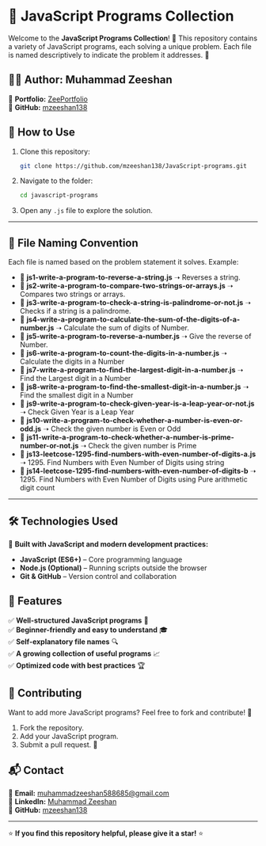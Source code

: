 # 🚀 JavaScript Programs Collection

Welcome to the **JavaScript Programs Collection**! 📜 This repository contains a variety of JavaScript programs, each solving a unique problem. Each file is named descriptively to indicate the problem it addresses. 📝

## 👨‍💻 Author: Muhammad Zeeshan

🔗 **Portfolio:** [ZeePortfolio](https://mzeeshan138.github.io/ZeePortfolio/)  
🐙 **GitHub:** [mzeeshan138](https://github.com/mzeeshan138)

## 📌 How to Use

1. Clone this repository:
   ```bash
   git clone https://github.com/mzeeshan138/JavaScript-programs.git
   ```
2. Navigate to the folder:
   ```bash
   cd javascript-programs
   ```
3. Open any `.js` file to explore the solution.

---

## 📂 File Naming Convention

Each file is named based on the problem statement it solves. Example:

- 📄 **js1-write-a-program-to-reverse-a-string.js** ➝ Reverses a string.
- 📄 **js2-write-a-program-to-compare-two-strings-or-arrays.js** ➝ Compares two strings or arrays.
- 📄 **js3-write-a-program-to-check-a-string-is-palindrome-or-not.js** ➝ Checks if a string is a palindrome.
- 📄 **js4-write-a-program-to-calculate-the-sum-of-the-digits-of-a-number.js** ➝ Calculate the sum of digits of Number.
- 📄 **js5-write-a-program-to-reverse-a-number.js** ➝ Give the reverse of Number.
- 📄 **js6-write-a-program-to-count-the-digits-in-a-number.js** ➝ Calculate the digits in a Number
- 📄 **js7-write-a-program-to-find-the-largest-digit-in-a-number.js** ➝ Find the Largest digit in a Number
- 📄 **js8-write-a-program-to-find-the-smallest-digit-in-a-number.js** ➝ Find the smallest digit in a Number
- 📄 **js9-write-a-program-to-check-given-year-is-a-leap-year-or-not.js** ➝ Check Given Year is a Leap Year
- 📄 **js10-write-a-program-to-check-whether-a-number-is-even-or-odd.js** ➝ Check the given number is Even or Odd
- 📄 **js11-write-a-program-to-check-whether-a-number-is-prime-number-or-not.js** ➝ Check the given number is Prime
- 📄 **js13-leetcose-1295-find-numbers-with-even-number-of-digits-a.js** ➝ 1295. Find Numbers with Even Number of Digits using string
- 📄 **js14-leetcose-1295-find-numbers-with-even-number-of-digits-b** ➝ 1295. Find Numbers with Even Number of Digits using Pure arithmetic digit count

---

## 🛠️ Technologies Used

🚀 **Built with JavaScript and modern development practices:**

- **JavaScript (ES6+)** – Core programming language
- **Node.js (Optional)** – Running scripts outside the browser
- **Git & GitHub** – Version control and collaboration

## 🌟 Features

✅ **Well-structured JavaScript programs** 📜  
✅ **Beginner-friendly and easy to understand** 🎓  
✅ **Self-explanatory file names** 🔍  
✅ **A growing collection of useful programs** 📈  
✅ **Optimized code with best practices** 🏆

## 🤝 Contributing

Want to add more JavaScript programs? Feel free to fork and contribute! 🚀

1. Fork the repository.
2. Add your JavaScript program.
3. Submit a pull request. 🎉

## 📬 Contact

📧 **Email:** muhammadzeeshan588685@gmail.com  
🔗 **LinkedIn:** [Muhammad Zeeshan](https://www.linkedin.com/in/muhammad-zeeshan-087584306/)  
🐙 **GitHub:** [mzeeshan138](https://github.com/mzeeshan138)

---

⭐ **If you find this repository helpful, please give it a star!** ⭐
